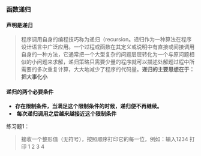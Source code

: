 ### 函数递归

#### 声明是递归

> 程序调用自身的编程技巧称为递归（recursion。递归作为一种算法在程序设计语言中广泛应用。一个过程或函数在其定义或说明中有直接或间接调用自身的一种方法，它通常把一个大型复杂的问题层层转化为一个与原问题相似的小问题来求解，递归策略只需要少量的程序就可以描述处解题过程中所需要的多次重复计算，大大地减少了程序的代码量。**递归的主要思想在于：把大事化小**

#### 递归的两个必要条件

- ​	**存在限制条件，当满足这个限制条件的时候，递归便不再继续。**
- ​    **每次递归调用之后越来越接近这个限制条件**

练习题1：

> 接收一个整形值（无符号），按照顺序打印它的每一位，例如：输入1234 打印 1 2 3 4

